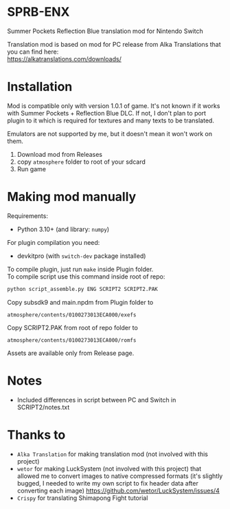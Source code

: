 # SPRB-ENX
Summer Pockets Reflection Blue translation mod for Nintendo Switch

Translation mod is based on mod for PC release from Alka Translations that you can find here:<br>
https://alkatranslations.com/downloads/

# Installation

Mod is compatible only with version 1.0.1 of game. It's not known if it works with Summer Pockets + Reflection Blue DLC. If not, I don't plan to port plugin to it which is required for textures and many texts to be translated.

Emulators are not supported by me, but it doesn't mean it won't work on them.

1. Download mod from Releases
2. copy `atmosphere` folder to root of your sdcard
3. Run game

# Making mod manually

Requirements:
- Python 3.10+ (and library: `numpy`)

For plugin compilation you need:
- devkitpro (with `switch-dev` package installed)

To compile plugin, just run `make` inside Plugin folder.<br>
To compile script use this command inside root of repo:
```cmd
python script_assemble.py ENG SCRIPT2 SCRIPT2.PAK
```

Copy subsdk9 and main.npdm from Plugin folder to
```
atmosphere/contents/0100273013ECA000/exefs
```
Copy SCRIPT2.PAK from root of repo folder to 
```
atmosphere/contents/0100273013ECA000/romfs
```

Assets are available only from Release page.

# Notes
- Included differences in script between PC and Switch in SCRIPT2/notes.txt

# Thanks to
- `Alka Translation` for making translation mod (not involved with this project)
- `wetor` for making LuckSystem (not involved with this project) that allowed me to convert images to native compressed formats (it's slightly bugged, I needed to write my own script to fix header data after converting each image)
https://github.com/wetor/LuckSystem/issues/4
- `Crispy` for translating Shimapong Fight tutorial
